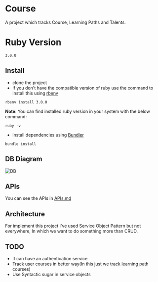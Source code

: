 # Course

A project which tracks Course, Learning Paths and Talents.

# Ruby Version
`3.0.0`

## Install
- clone the project
- If you don't have the compatible version of ruby use the command to install this using [rbenv](https://github.com/rbenv/rbenv)
```shell
rbenv install 3.0.0
```
**Note**: You can find installed ruby version in your system with the below command:
```shell
ruby -v
```
- install dependencies using [Bundler](https://github.com/bundler/bundler) 
```shell 
bundle install
```

## DB Diagram

![DB](https://user-images.githubusercontent.com/27271223/226191721-02545369-4aeb-4dc6-bf56-ed7fc91e3621.png)



## APIs
You can see the APIs in [APIs.md](APIs.md)

## Architecture
For implement this project I've used Service Object Pattern but not everywhere, In which we want to do something more than CRUD.


## TODO
- It can have an authentication service
- Track user courses in better way(In this just we track learning path courses)
- Use Syntactic sugar in service objects

